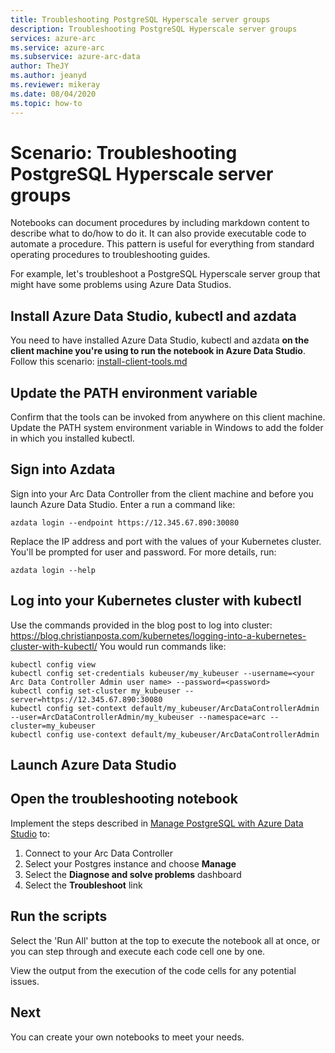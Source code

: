 ```yaml
---
title: Troubleshooting PostgreSQL Hyperscale server groups
description: Troubleshooting PostgreSQL Hyperscale server groups
services: azure-arc
ms.service: azure-arc
ms.subservice: azure-arc-data
author: TheJY
ms.author: jeanyd
ms.reviewer: mikeray
ms.date: 08/04/2020
ms.topic: how-to
---
```


# Scenario: Troubleshooting PostgreSQL Hyperscale server groups

Notebooks can document procedures by including markdown content to describe what to do/how to do it. It can also provide executable code to automate a procedure.  This pattern is useful for everything from standard operating procedures to troubleshooting guides.

 For example, let's troubleshoot a PostgreSQL Hyperscale server group that might have some problems using Azure Data Studios.

## Install Azure Data Studio, kubectl and azdata
You need to have installed Azure Data Studio, kubectl and azdata **on the client machine you're using to run the notebook in Azure Data Studio**.  Follow this scenario: [install-client-tools.md](https://github.com/microsoft/Azure-data-services-on-Azure-Arc/blob/jul-2020/scenarios/install-client-tools.md)

## Update the PATH environment variable
Confirm that the tools can be invoked from anywhere on this client machine. Update the PATH system environment variable in Windows to add the folder in which you installed kubectl.

## Sign into Azdata
Sign into your Arc Data Controller from the client machine and before you launch Azure Data Studio. Enter a run a command like:

```console
azdata login --endpoint https://12.345.67.890:30080
```
Replace the IP address and port with the values of your Kubernetes cluster. You'll be prompted for user and password. For more details, run:

```console
azdata login --help
```

## Log into your Kubernetes cluster with kubectl
Use the commands provided in the blog post to log into cluster: https://blog.christianposta.com/kubernetes/logging-into-a-kubernetes-cluster-with-kubectl/
You would run commands like:

```console
kubectl config view
kubectl config set-credentials kubeuser/my_kubeuser --username=<your Arc Data Controller Admin user name> --password=<password>
kubectl config set-cluster my_kubeuser --server=https://12.345.67.890:30080
kubectl config set-context default/my_kubeuser/ArcDataControllerAdmin --user=ArcDataControllerAdmin/my_kubeuser --namespace=arc --cluster=my_kubeuser
kubectl config use-context default/my_kubeuser/ArcDataControllerAdmin
```

## Launch Azure Data Studio

## Open the troubleshooting notebook

Implement the steps described in [Manage PostgreSQL with Azure Data Studio](manage-postgresql-with-azure-data-studio.md) to:
1. Connect to your Arc Data Controller
2. Select your Postgres instance and choose **Manage**
3. Select the **Diagnose and solve problems** dashboard
4. Select the **Troubleshoot** link

## Run the scripts
Select the 'Run All' button at the top to execute the notebook all at once, or you can step through and execute each code cell one by one.

View the output from the execution of the code cells for any potential issues.

## Next
You can create your own notebooks to meet your needs.